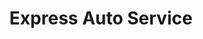 ---
title: "Express Auto Service"
url: /fredericksburg/express-auto-service/
shop: Autowerkstatt
---